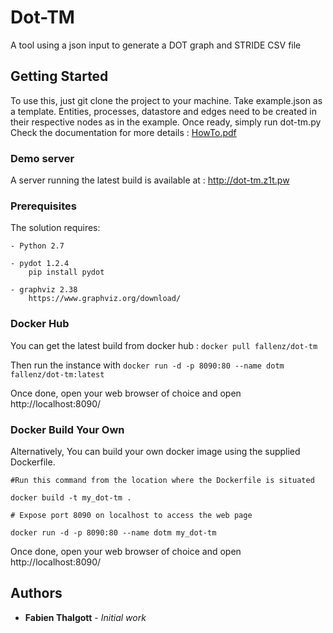 # Dot-TM

A tool using a json input to generate a DOT graph and STRIDE CSV file



## Getting Started

To use this, just git clone the project to your machine. 
Take example.json as a template. Entities, processes, datastore and edges need to be created in their respective nodes as in the example.
Once ready, simply run dot-tm.py
Check the documentation for more details : [HowTo.pdf](HowTo.pdf)


### Demo server

A server running the latest build is available at : http://dot-tm.z1t.pw

### Prerequisites

The solution requires: 

	- Python 2.7
	
	- pydot 1.2.4
		pip install pydot
		
	- graphviz 2.38 
		https://www.graphviz.org/download/

### Docker Hub

You can get the latest build from docker hub : 
` docker pull fallenz/dot-tm `

Then run the instance with `docker run -d -p 8090:80 --name dotm fallenz/dot-tm:latest `

Once done, open your web browser of choice and open http://localhost:8090/


### Docker Build Your Own
Alternatively, You can build your own docker image using the supplied Dockerfile.

`#Run this command from the location where the Dockerfile is situated`

`docker build -t my_dot-tm . `

`# Expose port 8090 on localhost to access the web page`

`docker run -d -p 8090:80 --name dotm my_dot-tm `

Once done, open your web browser of choice and open http://localhost:8090/


## Authors

* **Fabien Thalgott** - *Initial work* 




